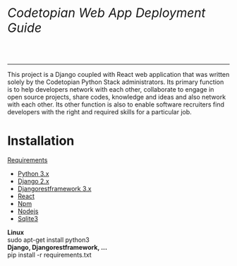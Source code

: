 # **<h6>Codetopian Web App Deployment Guide</h6>**

---
This project is a Django coupled with React web application
that was written solely by the Codetopian Python Stack
administrators. Its primary function is to help developers
network with each other, collaborate to engage in open 
source projects, share codes, knowledge and ideas and also
network with each other. Its other function is also to 
enable software recruiters find developers with the right
and required skills for a particular job.

# **Installation**


 <a href="#">Requirements</a> <br/>
 
 - <a href="#python">Python 3.x</a>
 - <a href="#django">Django 2.x</a>
 - <a href="#djangorestframework">Djangorestframework 3.x</a>
 - <a href="#react">React</a>
 - <a href="#npm">Npm</a>
 - <a href="#nodejs">Nodejs</a>
 - <a href="#sqlite3">Sqlite3</a>
 
 
 <div id="python">
    <b>Linux</b><br/>
    sudo apt-get install python3
 </div>
 
 <div id="django">
    <b>Django, Djangorestframework, ...</b><br/>
    pip install -r requirements.txt
 </div>
 
 
 


